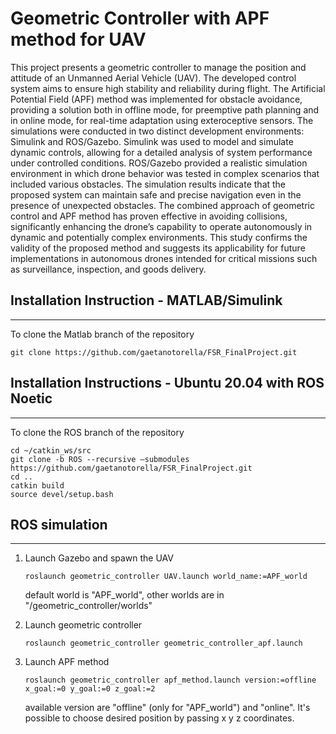 # Geometric Controller with APF method for UAV

This project presents a geometric controller to manage the position and attitude of an Unmanned Aerial Vehicle (UAV). 
The developed control system aims to ensure high stability and reliability during flight. 
The Artificial Potential Field (APF) method was implemented for obstacle avoidance, providing a solution both in offline mode, 
for preemptive path planning and in online mode, for real-time adaptation using exteroceptive sensors.
The simulations were conducted in two distinct development environments: Simulink and ROS/Gazebo. 
Simulink was used to model and simulate dynamic controls, allowing for a detailed analysis of system performance under controlled conditions. 
ROS/Gazebo provided a realistic simulation environment in which drone behavior was tested in complex scenarios that included various obstacles.
The simulation results indicate that the proposed system can maintain safe and precise navigation even in the presence of unexpected obstacles. 
The combined approach of geometric control and APF method has proven effective in avoiding collisions, significantly enhancing the drone’s 
capability to operate autonomously in dynamic and potentially complex environments. 
This study confirms the validity of the proposed method and suggests its applicability for future implementations in autonomous drones intended 
for critical missions such as surveillance, inspection, and goods delivery.


## Installation Instruction - MATLAB/Simulink
---------------------------------------------------------
To clone the Matlab branch of the repository

```
git clone https://github.com/gaetanotorella/FSR_FinalProject.git
```


## Installation Instructions - Ubuntu 20.04 with ROS Noetic
---------------------------------------------------------
To clone the ROS branch of the repository

```
cd ~/catkin_ws/src
git clone -b ROS --recursive –submodules https://github.com/gaetanotorella/FSR_FinalProject.git
cd ..
catkin build
source devel/setup.bash
```

## ROS simulation
---------------------------------------------------------
1. Launch Gazebo and spawn the UAV
   ```
   roslaunch geometric_controller UAV.launch world_name:=APF_world
   ```
   default world is "APF_world", other worlds are in "/geometric_controller/worlds"

2. Launch geometric controller
   ```
   roslaunch geometric_controller geometric_controller_apf.launch
   ```

3. Launch APF method
   ```
   roslaunch geometric_controller apf_method.launch version:=offline x_goal:=0 y_goal:=0 z_goal:=2
   ```
   available version are "offline" (only for "APF_world") and "online". It's possible to choose desired position by passing x y z coordinates.
